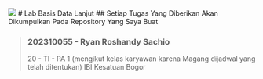 <picture>
   <source media="(prefers-color-scheme: dark)" srcset="YOUR-DARKMODE-IMAGE">
  <img = "alt profile img" src = "https://avatars.githubusercontent.com/u/91825574?v=4">
  </picture>
# Lab Basis Data Lanjut
## Setiap Tugas Yang Diberikan Akan Dikumpulkan Pada Repository Yang Saya Buat

> ### 202310055 - Ryan Roshandy Sachio
> 20 - TI - PA 1 (mengikut kelas karyawan karena Magang dijadwal yang telah ditentukan)
> IBI Kesatuan Bogor
